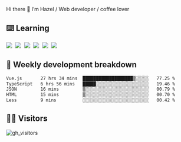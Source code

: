 
Hi there 👋 I’m Hazel / Web developer / coffee lover

## ⌨️ Learning

<samp>
 <a href="https://github.com/vuejs/core"><img src="https://api.iconify.design/logos:vue.svg" /></a>
  <a href="https://github.com/vuejs/core"><img src="https://api.iconify.design/logos:react.svg" /></a>
  <a href="https://github.com/solidjs/solid"><img src="https://api.iconify.design/logos:solidjs.svg" /></a>
  <a href="https://github.com/vitejs/vite"><img src="https://api.iconify.design/logos:vitejs.svg" /></a>
  <a href="https://github.com/microsoft/TypeScript"><img src="https://api.iconify.design/logos:typescript-icon.svg" /></a> 
  <a href="https://github.com/unocss/unocss"><img src="https://api.iconify.design/logos:unocss.svg" /></a>
  

</samp>


## 🦀 Weekly development breakdown

<!--START_SECTION:waka-->

```txt
Vue.js       27 hrs 34 mins  ███████████████████▒░░░░░   77.25 %
TypeScript   6 hrs 56 mins   █████░░░░░░░░░░░░░░░░░░░░   19.46 %
JSON         16 mins         ▒░░░░░░░░░░░░░░░░░░░░░░░░   00.79 %
HTML         15 mins         ▒░░░░░░░░░░░░░░░░░░░░░░░░   00.70 %
Less         9 mins          ░░░░░░░░░░░░░░░░░░░░░░░░░   00.42 %
```

<!--END_SECTION:waka-->
## 👬🏻 Visitors

![gh_visitors](https://profile-counter.glitch.me/Hazel-Lin/count.svg)

